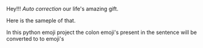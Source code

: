 Hey!!! *Auto correction* our life's amazing gift.

Here is the sameple of that.

In this python emoji project the colon emoji's present in the sentence will be converted to to emoji's
